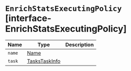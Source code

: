 # `EnrichStatsExecutingPolicy` [interface-EnrichStatsExecutingPolicy]

| Name | Type | Description |
| - | - | - |
| `name` | [Name](./Name.md) | &nbsp; |
| `task` | [TasksTaskInfo](./TasksTaskInfo.md) | &nbsp; |
